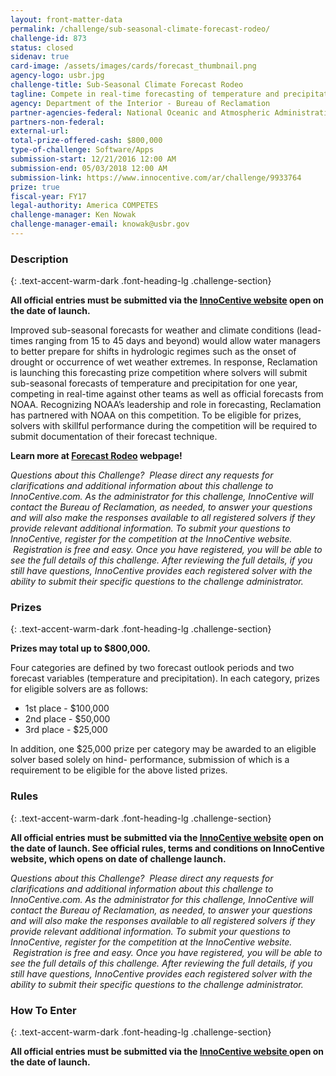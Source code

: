 ```yaml
---
layout: front-matter-data
permalink: /challenge/sub-seasonal-climate-forecast-rodeo/
challenge-id: 873
status: closed
sidenav: true
card-image: /assets/images/cards/forecast_thumbnail.png
agency-logo: usbr.jpg
challenge-title: Sub-Seasonal Climate Forecast Rodeo
tagline: Compete in real-time forecasting of temperature and precipitation for one year
agency: Department of the Interior - Bureau of Reclamation
partner-agencies-federal: National Oceanic and Atmospheric Administration, United States Geological Survey, Corps of Engineers - Civil Works
partners-non-federal: 
external-url:
total-prize-offered-cash: $800,000
type-of-challenge: Software/Apps
submission-start: 12/21/2016 12:00 AM
submission-end: 05/03/2018 12:00 AM
submission-link: https://www.innocentive.com/ar/challenge/9933764
prize: true
fiscal-year: FY17
legal-authority: America COMPETES
challenge-manager: Ken Nowak
challenge-manager-email: knowak@usbr.gov
---
```


<!-- Description start -->
### Description
{: .text-accent-warm-dark .font-heading-lg .challenge-section}

<p><strong>All official entries must be submitted via the <a href="https://www.innocentive.com/ar/challenge/9933764">InnoCentive website</a> open on the date of launch. </strong></p>
<p>Improved sub-seasonal forecasts for weather and climate conditions (lead-times ranging from 15 to 45 days and beyond) would allow water managers to better prepare for shifts in hydrologic regimes such as the onset of drought or occurrence of wet weather extremes. In response, Reclamation is launching this forecasting prize competition where solvers will submit sub-seasonal forecasts of temperature and precipitation for one year, competing in real-time against other teams as well as official forecasts from NOAA. Recognizing NOAA&rsquo;s leadership and role in forecasting, Reclamation has partnered with NOAA on this competition. To be eligible for prizes, solvers with skillful performance during the competition will be required to submit documentation of their forecast technique.</p>
<p><strong>Learn more at <a href="https://www.usbr.gov/research/challenge/forecastrodeo.html">Forecast Rodeo</a> webpage!</strong></p>
<p><em>Questions about this Challenge?&nbsp; Please direct any requests for clarifications and additional information about this challenge to InnoCentive.com. As the administrator for this challenge, InnoCentive will contact the Bureau of Reclamation, as needed, to answer your questions and will also&nbsp;make the responses available to all registered solvers if they provide relevant additional information.&nbsp;To submit your questions to InnoCentive, register for the competition at the InnoCentive website. &nbsp;Registration is free and easy. Once you have registered, you will be able to see the full details of this challenge. After reviewing the full details, if you still have questions, InnoCentive provides each registered solver with the ability to submit their specific questions to the challenge administrator.</em></p>

<!-- Prizes start -->
### Prizes
{: .text-accent-warm-dark .font-heading-lg .challenge-section}

<p><strong>Prizes may total up to $800,000.</strong></p>
<p>Four categories are defined by two forecast outlook periods and two forecast variables (temperature and precipitation). In each category, prizes for eligible solvers are as follows:</p>
<ul>
<li>1st&nbsp;place - $100,000</li>
<li>2nd&nbsp;place - $50,000</li>
<li>3rd&nbsp;place - $25,000</li>
</ul>
<p>In addition, one $25,000 prize per category may be awarded to an eligible solver based solely on hind- performance, submission of which is a requirement to be eligible for the above listed prizes.</p>

<!-- Rules start -->
### Rules 
{: .text-accent-warm-dark .font-heading-lg .challenge-section}

<p><strong>All official entries must be submitted via the <a href="https://www.innocentive.com/ar/challenge/9933764">InnoCentive website</a> open on the date of launch. See official rules, terms and conditions on InnoCentive website, which opens on date of challenge launch.</strong></p>
<p><em>Questions about this Challenge?&nbsp; Please direct any requests for clarifications and additional information about this challenge to InnoCentive.com. As the administrator for this challenge, InnoCentive will contact the Bureau of Reclamation, as needed, to answer your questions and will also&nbsp;make the responses available to all registered solvers if they provide relevant additional information.&nbsp;To submit your questions to InnoCentive, register for the competition at the InnoCentive website. &nbsp;Registration is free and easy. Once you have registered, you will be able to see the full details of this challenge. After reviewing the full details, if you still have questions, InnoCentive provides each registered solver with the ability to submit their specific questions to the challenge administrator.</em></p>

<!--  How To Enter start -->
### How To Enter
{: .text-accent-warm-dark .font-heading-lg .challenge-section}

<p><strong>All official entries must be submitted via the&nbsp;<a href="https://www.innocentive.com/ar/challenge/9933764">InnoCentive website&nbsp;</a>open on the date of launch.</strong></p>
